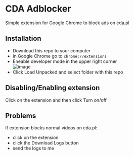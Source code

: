 # CDA Adblocker
Simple extension for Google Chrome to block ads on cda.pl

## Installation
- Download this repo to your computer
- in Google Chrome go to `chrome://extensions`
- Eneable developer mode in the upper right corner  
![image](https://user-images.githubusercontent.com/22548407/115220664-18ee9a80-a109-11eb-80cb-4ba28f7ae11e.png)
- Click Load Unpacked and select folder with this repo

## Disabling/Enabling extension
Click on the extension and then click Turn on/off

## Problems
If extension blocks normal videos on cda.pl:
- click on the extension
- click the Download Logs button
- send the logs to me

